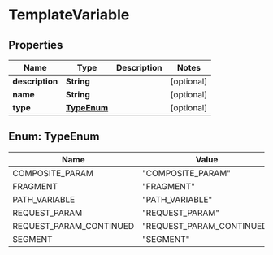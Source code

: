 # TemplateVariable

## Properties
Name | Type | Description | Notes
------------ | ------------- | ------------- | -------------
**description** | **String** |  |  [optional]
**name** | **String** |  |  [optional]
**type** | [**TypeEnum**](#TypeEnum) |  |  [optional]

<a name="TypeEnum"></a>
## Enum: TypeEnum
Name | Value
---- | -----
COMPOSITE_PARAM | &quot;COMPOSITE_PARAM&quot;
FRAGMENT | &quot;FRAGMENT&quot;
PATH_VARIABLE | &quot;PATH_VARIABLE&quot;
REQUEST_PARAM | &quot;REQUEST_PARAM&quot;
REQUEST_PARAM_CONTINUED | &quot;REQUEST_PARAM_CONTINUED&quot;
SEGMENT | &quot;SEGMENT&quot;
